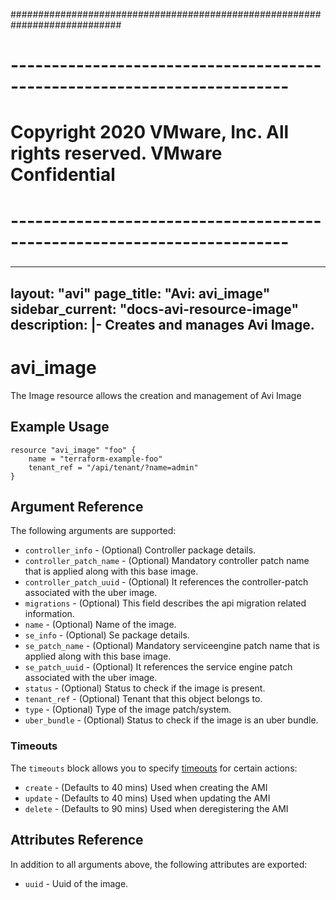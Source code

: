 ############################################################################
# ------------------------------------------------------------------------
# Copyright 2020 VMware, Inc.  All rights reserved. VMware Confidential
# ------------------------------------------------------------------------
###

---
layout: "avi"
page_title: "Avi: avi_image"
sidebar_current: "docs-avi-resource-image"
description: |-
  Creates and manages Avi Image.
---

# avi_image

The Image resource allows the creation and management of Avi Image

## Example Usage

```hcl
resource "avi_image" "foo" {
    name = "terraform-example-foo"
    tenant_ref = "/api/tenant/?name=admin"
}
```

## Argument Reference

The following arguments are supported:

* `controller_info` - (Optional) Controller package details.
* `controller_patch_name` - (Optional) Mandatory controller patch name that is applied along with this base image.
* `controller_patch_uuid` - (Optional) It references the controller-patch associated with the uber image.
* `migrations` - (Optional) This field describes the api migration related information.
* `name` - (Optional) Name of the image.
* `se_info` - (Optional) Se package details.
* `se_patch_name` - (Optional) Mandatory serviceengine patch name that is applied along with this base image.
* `se_patch_uuid` - (Optional) It references the service engine patch associated with the uber image.
* `status` - (Optional) Status to check if the image is present.
* `tenant_ref` - (Optional) Tenant that this object belongs to.
* `type` - (Optional) Type of the image patch/system.
* `uber_bundle` - (Optional) Status to check if the image is an uber bundle.


### Timeouts

The `timeouts` block allows you to specify [timeouts](https://www.terraform.io/docs/configuration/resources.html#timeouts) for certain actions:

* `create` - (Defaults to 40 mins) Used when creating the AMI
* `update` - (Defaults to 40 mins) Used when updating the AMI
* `delete` - (Defaults to 90 mins) Used when deregistering the AMI

## Attributes Reference

In addition to all arguments above, the following attributes are exported:

* `uuid` -  Uuid of the image.

